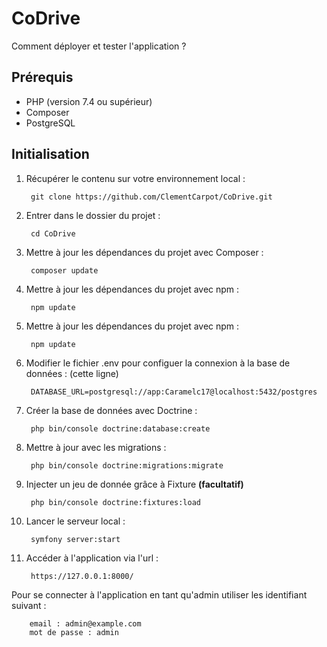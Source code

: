 # CoDrive

Comment déployer et tester l'application ?

## Prérequis

- PHP (version 7.4 ou supérieur)
- Composer
- PostgreSQL

## Initialisation

1. Récupérer le contenu sur votre environnement local :

        git clone https://github.com/ClementCarpot/CoDrive.git

2. Entrer dans le dossier du projet : 

        cd CoDrive

3. Mettre à jour les dépendances du projet avec Composer :

        composer update

3. Mettre à jour les dépendances du projet avec npm :

        npm update
        
4. Mettre à jour les dépendances du projet avec npm :

        npm update

4. Modifier le fichier .env pour configuer la connexion à la base de données :
(cette ligne)

        DATABASE_URL=postgresql://app:Caramelc17@localhost:5432/postgres

5. Créer la base de données avec Doctrine :

        php bin/console doctrine:database:create

6. Mettre à jour avec les migrations : 

        php bin/console doctrine:migrations:migrate

7. Injecter un jeu de donnée grâce à Fixture <b>(facultatif)</b>

        php bin/console doctrine:fixtures:load

8. Lancer le serveur local : 

        symfony server:start

9. Accéder à l'application via l'url :

        https://127.0.0.1:8000/

Pour se connecter à l'application en tant qu'admin utiliser les identifiant suivant :

        email : admin@example.com
        mot de passe : admin
